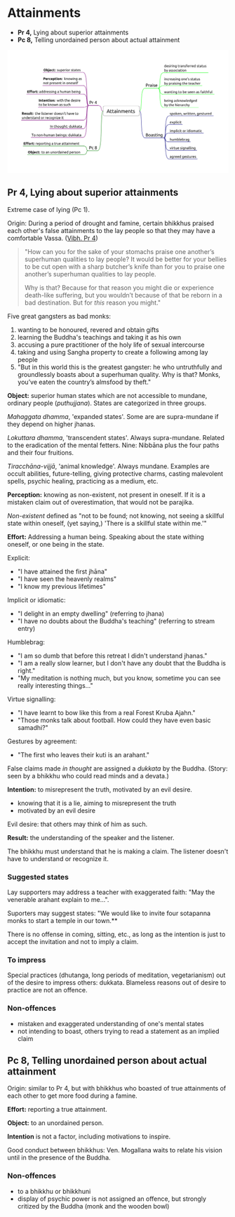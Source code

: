 # Attainments

-   **Pr 4,** Lying about superior attainments
-   **Pc 8,** Telling unordained person about actual attainment

![Attainments](./includes/mindmaps/attainments.png)

## Pr 4, Lying about superior attainments

Extreme case of lying (Pc 1).

Origin: During a period of drought and famine, certain bhikkhus praised each
other's false attainments to the lay people so that they may have a comfortable
Vassa. ([Vibh. Pr 4](https://suttacentral.net/pli-tv-bu-vb-pj4/en/brahmali))

> "How can you for the sake of your stomachs praise one another’s superhuman
> qualities to lay people? It would be better for your bellies to be cut open
> with a sharp butcher’s knife than for you to praise one another’s superhuman
> qualities to lay people.
>
> Why is that? Because for that reason you might die or experience death-like
> suffering, but you wouldn’t because of that be reborn in a bad destination.
> But for *this* reason you might."

<!-- latex
\clearpage
-->

Five great gangsters as bad monks:

1. wanting to be honoured, revered and obtain gifts
2. learning the Buddha's teachings and taking it as his own
3. accusing a pure practitioner of the holy life of sexual intercourse
4. taking and using Sangha property to create a following among lay people
5. "But in this world this is the greatest gangster: he who untruthfully and
   groundlessly boasts about a superhuman quality. Why is that? Monks, you’ve
   eaten the country’s almsfood by theft."

**Object:** superior human states which are not accessible to mundane, ordinary
people (*puthujjana*). States are categorized in three groups.

*Mahaggata dhamma*, 'expanded states'. Some are are supra-mundane if they depend
on higher jhanas.

*Lokuttara dhamma*, 'transcendent states'. Always supra-mundane. Related to the
eradication of the mental fetters. Nine: Nibbāna plus the four paths and their
four fruitions.

*Tiracchāna-vijjā*, 'animal knowledge'. Always mundane. Examples are occult
abilities, future-telling, giving protective charms, casting malevolent spells,
psychic healing, practicing as a medium, etc.

**Perception:** knowing as non-existent, not present in oneself. If it is a
mistaken claim out of overestimation, that would not be parajika.

*Non-existent* defined as "not to be found; not knowing, not seeing a skillful
state within oneself, (yet saying,) 'There is a skillful state within me.'"

**Effort:** Addressing a human being. Speaking about the state withing oneself,
or one being in the state.

Explicit:

- "I have attained the first jhāna"
- "I have seen the heavenly realms"
- "I know my previous lifetimes"

Implicit or idiomatic:

- "I delight in an empty dwelling" (referring to jhana)
- "I have no doubts about the Buddha's teaching" (referring to stream entry)

Humblebrag:

- "I am so dumb that before this retreat I didn't understand jhanas."
- "I am a really slow learner, but I don't have any doubt that the Buddha is right."
- "My meditation is nothing much, but you know, sometime you can see really interesting things..."

Virtue signalling:

- "I have learnt to bow like this from a real Forest Kruba Ajahn."
- "Those monks talk about football. How could they have even basic samadhi?"

Gestures by agreement:

- "The first who leaves their kuti is an arahant."

False claims made *in thought* are assigned a *dukkata* by the Buddha. (Story:
seen by a bhikkhu who could read minds and a devata.)

**Intention:** to misrepresent the truth, motivated by an evil desire.

- knowing that it is a lie, aiming to misrepresent the truth
- motivated by an evil desire

Evil desire: that others may think of him as such.

**Result:** the understanding of the speaker and the listener.

The bhikkhu must understand that he is making a claim. The listener doesn't have
to understand or recognize it.

### Suggested states

Lay supporters may address a teacher with exaggerated faith: "May the venerable
arahant explain to me...".

Suporters may suggest states: "We would like to invite four sotapanna monks to
start a temple in our town.**

There is no offense in coming, sitting, etc., as long as the intention is just to
accept the invitation and not to imply a claim.

### To impress

Special practices (dhutanga, long periods of meditation, vegetarianism) out of
the desire to impress others: dukkata. Blameless reasons out of desire to
practice are not an offence.

### Non-offences

- mistaken and exaggerated understanding of one's mental states
- not intending to boast, others trying to read a statement as an implied claim

## Pc 8, Telling unordained person about actual attainment

Origin: similar to Pr 4, but with bhikkhus who boasted of true attainments of
each other to get more food during a famine.

**Effort:** reporting a true attainment.

**Object:** to an unordained person.

**Intention** is not a factor, including motivations to inspire.

Good conduct between bhikkhus: Ven. Mogallana waits to relate his vision until
in the presence of the Buddha.

### Non-offences

- to a bhikkhu or bhikkhuni
- display of psychic power is not assigned an offence, but strongly critized by
  the Buddha (monk and the wooden bowl)

